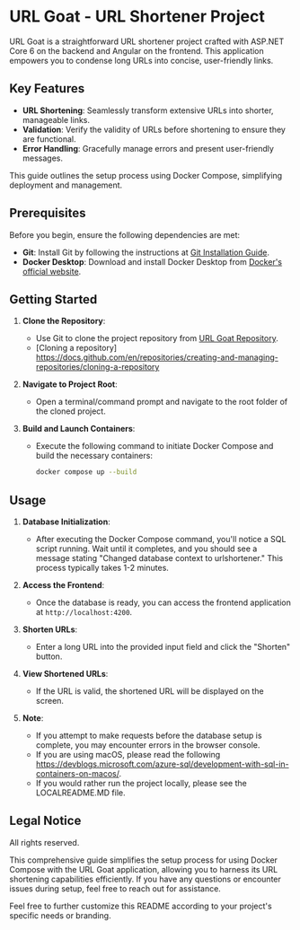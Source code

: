 # URL Goat - URL Shortener Project

URL Goat is a straightforward URL shortener project crafted with ASP.NET Core 6 on the backend and Angular on the frontend. This application empowers you to condense long URLs into concise, user-friendly links.

## Key Features

- **URL Shortening**: Seamlessly transform extensive URLs into shorter, manageable links.
- **Validation**: Verify the validity of URLs before shortening to ensure they are functional.
- **Error Handling**: Gracefully manage errors and present user-friendly messages.

This guide outlines the setup process using Docker Compose, simplifying deployment and management.

## Prerequisites

Before you begin, ensure the following dependencies are met:

- **Git**: Install Git by following the instructions at [Git Installation Guide](https://github.com/git-guides/install-git).
- **Docker Desktop**: Download and install Docker Desktop from [Docker's official website](https://www.docker.com/products/docker-desktop/).

## Getting Started

1. **Clone the Repository**:
   - Use Git to clone the project repository from [URL Goat Repository](https://github.com/sdzuo/goaturl).
   - [Cloning a repository] https://docs.github.com/en/repositories/creating-and-managing-repositories/cloning-a-repository

2. **Navigate to Project Root**:
   - Open a terminal/command prompt and navigate to the root folder of the cloned project.

3. **Build and Launch Containers**:
   - Execute the following command to initiate Docker Compose and build the necessary containers:
     ```bash
     docker compose up --build
     ```

## Usage 

1. **Database Initialization**:
   - After executing the Docker Compose command, you'll notice a SQL script running. Wait until it completes, and you should see a message stating "Changed database context to urlshortener." This process typically takes 1-2 minutes.

2. **Access the Frontend**:
   - Once the database is ready, you can access the frontend application at `http://localhost:4200`.

3. **Shorten URLs**:
   - Enter a long URL into the provided input field and click the "Shorten" button.

4. **View Shortened URLs**:
   - If the URL is valid, the shortened URL will be displayed on the screen.

5. **Note**:
   - If you attempt to make requests before the database setup is complete, you may encounter errors in the browser console.
   - If you are using macOS, please read the following https://devblogs.microsoft.com/azure-sql/development-with-sql-in-containers-on-macos/.
   - If you would rather run the project locally, please see the LOCALREADME.MD file.

## Legal Notice

All rights reserved.

This comprehensive guide simplifies the setup process for using Docker Compose with the URL Goat application, allowing you to harness its URL shortening capabilities efficiently. If you have any questions or encounter issues during setup, feel free to reach out for assistance.

Feel free to further customize this README according to your project's specific needs or branding.
